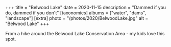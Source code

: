 +++
title = "Belwood Lake"
date = 2020-11-15
description = "Dammed if you do, dammed if you don't"
[taxonomies]
albums = ["water", "dams", "landscape"]
[extra]
photo = "/photos/2020/BelwoodLake.jpg"
alt = "Belwood Lake"
+++

From a hike around the Belwood Lake Conservation Area - my kids love this spot.

